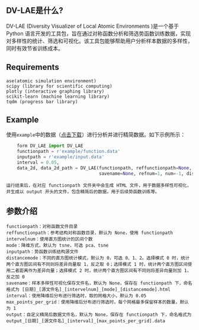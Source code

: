 ## DV-LAE是什么?

DV-LAE (Diversity Visualizer of Local Atomic Environments )是一个基于 Python 语言开发的工具包，旨在通过对称函数分析和筛选势函数训练数据，实现对多样性的统计、筛选和可视化。该工具包能够帮助用户分析样本数据的多样性，同时有效节省训练成本。

## Requirements
```
ase(atomic simulation environment)
scipy (library for scientific computing)
plotly (interactive graphing library)
scikit-learn (machine learning library)
tqdm (progress bar library)
```

## Example
使用`example`中的数据（[点击下载](https://pan.baidu.com/s/1r50GmBZH65Q7W2G5Jv8adg?pwd=5xwa)）进行分析并进行精简数据。如下示例所示：
```python
    form DV_LAE import DV_LAE
    functionpath = r'example/function.data'
    inputpath = r'example/input.data'
    interval = 0.05,
    data_2d, data_2d_path = DV_LAE(functionpath, reffunctionpath=None, intervelnum=10, mode='tsne', inputpath=inputpath,
                                   savename=None, refnum=1, num=-1, distancemode=0, interval=interval)

```
	
    运行结束后，在对应 functionpath 文件夹中会生成 HTML 文件，用于数据多样性可视化，并生成以 output 开头的文件，包含精简后的数据，用于后续势函数训练等。
	
## 参数介绍

```
functionpath：对称函数文件目录
reffunctionpath：参考结构对称函数目录，默认为 None，使用 functionpath
intervelnum：使用直方图统计的区间个数
mode：降维方式，默认为 tsne，可选 pca、tsne
inputpath：势函数训练结构源文件
distancemode：不同的直方图统计模式，默认为 0，可选 0、1、2。选择模式 0 时，统计两个直方图区间有不同则将差异向量取 1，反之取 0；选择模式 1 时，统计两个直方图区间使用二者距离作为差异向量；选择模式 2 时，统计两个直方图区间有不同则将差异向量则加 1，反之加 0
savename：样本多样性可视化保存文件名，默认为 None，保存在 functionpath 下，命名格式为 [日期]_[源文件名]_[intervelnum]_[mode]_[distancemode].html
interval：使用降维后分布进行筛选时，取的网格大小，默认为 0.05
max_points_per_grid：使用降维后分布进行筛选时，每个网格最多保留样本的数量，默认为 1
output：自定义精简后数据文件名，默认为 None，保存在 functionpath 下，命名格式为 output_[日期]_[源文件名]_[interval]_[max_points_per_grid].data
```
